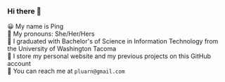 ### Hi there 👋

😀 My name is Ping  
👩 My pronouns: She/Her/Hers  
🏫 I graduated with Bachelor's of Science in Information Technology from the University of Washington Tacoma  
💬 I store my personal website and my previous projects on this GitHub account  
📧 You can reach me at `pluarn@gmail.com`  
